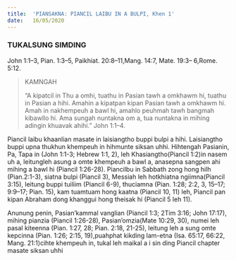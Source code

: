 ```yaml
---
title:  'PIANSAKNA: PIANCIL LAIBU IN A BULPI, Khen 1'
date:   16/05/2020
---
```


### TUKALSUNG SIMDING
John 1:1–3, Pian. 1:3–5, Paikhiat. 20:8–11,Mang. 14:7, Mate. 19:3– 6,Rome. 5:12.

> <p>KAMNGAH</p>
> “A kipatcil in Thu a omhi, tuathu in Pasian tawh a omkhawm hi, tuathu in Pasian a hihi. Amahin a kipatpan kipan Pasian tawh a omkhawm hi. Amah in nakhempeuh a bawl hi, amahlo peuhmah tawh bangmah kibawllo hi. Ama sungah nuntakna om a, tua nuntakna in mihing adingin khuavak ahihi.” John 1:1–4.

Piancil laibu khaanlian masate in laisiangtho buppi bulpi a hihi. Laisiangtho buppi upna thukhun khempeuh in hihmunte siksan uhhi. Hihtengah Pasianin, Pa, Tapa in (John 1:1-3; Hebrew 1:1, 2), leh Khasiangtho(Piancil 1:2)in nasem uh a, leitungleh asung a omte khempeuh a bawl a, anasepna sangpen ahi mihing a bawl hi (Piancil 1:26-28). Piancilbu in Sabbath zong hong hilh (Pian.2:1-3), siatna bulpi (Piancil 3), Messiah leh hotkhiatna ngiimna(Piancil 3:15), leitung buppi tuiliim (Piancil 6-9), thuciamna (Pian. 1:28; 2:2, 3, 15–17; 9:9–17; Pian. 15), kam tuamtuam hong kaatna (Piancil 10, 11) leh, Piancil pan kipan Abraham dong khanggui hong theisak hi (Piancil 5 leh 11).

Anunung penin, Pasian’kammal vanglian (Piancil 1:3; 2Tim 3:16; John 17:17), mihing pianzia (Piancil 1:26-28), Pasian’omzia(Mate 10:29, 30), numei leh pasal kiteenna (Pian. 1:27, 28; Pian. 2:18, 21-25), leitung leh a sung omte kepcinna (Pian. 1:26; 2:15, 19),puahphat kikding lam-etna (Isa. 65:17, 66:22, Mang. 21:1)cihte khempeuh in, tukal leh maikal a i sin ding Piancil chapter masate siksan uhhi